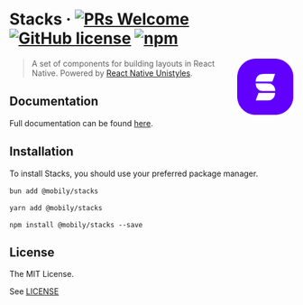 # Stacks &middot; [![PRs Welcome](https://img.shields.io/badge/PRs-welcome-brightgreen.svg?style=flat-square)](http://makeapullrequest.com) [![GitHub license](https://img.shields.io/badge/license-MIT-blue.svg?style=flat-square)](https://github.com/grapp-dev/stacks/blob/master/LICENSE) [![npm](https://img.shields.io/npm/v/@mobily/stacks.svg?style=flat-square&amp;logo=npm)](https://www.npmjs.com/package/@mobily/stacks)

<img src="https://raw.githubusercontent.com/grapp-dev/stacks/main/assets/stacks-logo.png" alt="nui-components.nvim" align="right" width="100" height="100">

> A set of components for building layouts in React Native. Powered by [React Native Unistyles](https://github.com/jpudysz/react-native-unistyles).

## Documentation

Full documentation can be found [here](https://stacks.grapp.dev).

## Installation

To install Stacks, you should use your preferred package manager.

```shell
bun add @mobily/stacks
```

```shell
yarn add @mobily/stacks
```

```shell
npm install @mobily/stacks --save
```

## License

The MIT License.

See [LICENSE](LICENSE)
